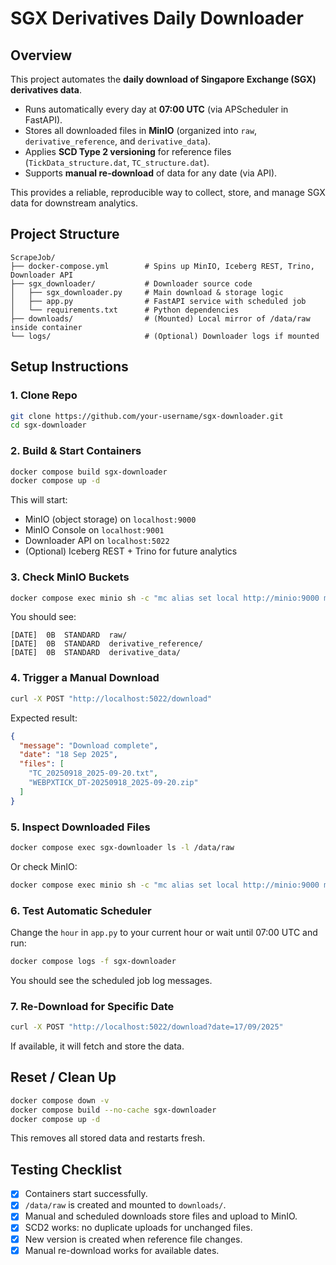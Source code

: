 # SGX Derivatives Daily Downloader

## Overview
This project automates the **daily download of Singapore Exchange (SGX) derivatives data**.

- Runs automatically every day at **07:00 UTC** (via APScheduler in FastAPI).
- Stores all downloaded files in **MinIO** (organized into `raw`, `derivative_reference`, and `derivative_data`).
- Applies **SCD Type 2 versioning** for reference files (`TickData_structure.dat`, `TC_structure.dat`).
- Supports **manual re-download** of data for any date (via API).

This provides a reliable, reproducible way to collect, store, and manage SGX data for downstream analytics.

## Project Structure

```
ScrapeJob/
├── docker-compose.yml        # Spins up MinIO, Iceberg REST, Trino, Downloader API
├── sgx_downloader/           # Downloader source code
│   ├── sgx_downloader.py     # Main download & storage logic
│   ├── app.py                # FastAPI service with scheduled job
│   └── requirements.txt      # Python dependencies
├── downloads/                # (Mounted) Local mirror of /data/raw inside container
└── logs/                     # (Optional) Downloader logs if mounted
```

## Setup Instructions

### 1. Clone Repo

```bash
git clone https://github.com/your-username/sgx-downloader.git
cd sgx-downloader
```

### 2. Build & Start Containers

```bash
docker compose build sgx-downloader
docker compose up -d
```

This will start:
- MinIO (object storage) on `localhost:9000`
- MinIO Console on `localhost:9001`
- Downloader API on `localhost:5022`
- (Optional) Iceberg REST + Trino for future analytics

### 3. Check MinIO Buckets

```bash
docker compose exec minio sh -c "mc alias set local http://minio:9000 minio minio123 && mc ls --recursive local/datalake"
```

You should see:

```
[DATE]  0B  STANDARD  raw/
[DATE]  0B  STANDARD  derivative_reference/
[DATE]  0B  STANDARD  derivative_data/
```

### 4. Trigger a Manual Download

```bash
curl -X POST "http://localhost:5022/download"
```

Expected result:

```json
{
  "message": "Download complete",
  "date": "18 Sep 2025",
  "files": [
    "TC_20250918_2025-09-20.txt",
    "WEBPXTICK_DT-20250918_2025-09-20.zip"
  ]
}
```

### 5. Inspect Downloaded Files

```bash
docker compose exec sgx-downloader ls -l /data/raw
```

Or check MinIO:

```bash
docker compose exec minio sh -c "mc alias set local http://minio:9000 minio minio123 && mc ls --recursive local/datalake/raw"
```

### 6. Test Automatic Scheduler

Change the `hour` in `app.py` to your current hour or wait until 07:00 UTC and run:

```bash
docker compose logs -f sgx-downloader
```

You should see the scheduled job log messages.

### 7. Re-Download for Specific Date

```bash
curl -X POST "http://localhost:5022/download?date=17/09/2025"
```

If available, it will fetch and store the data.

## Reset / Clean Up

```bash
docker compose down -v
docker compose build --no-cache sgx-downloader
docker compose up -d
```

This removes all stored data and restarts fresh.

## Testing Checklist

- [x] Containers start successfully.
- [x] `/data/raw` is created and mounted to `downloads/`.
- [x] Manual and scheduled downloads store files and upload to MinIO.
- [x] SCD2 works: no duplicate uploads for unchanged files.
- [x] New version is created when reference file changes.
- [x] Manual re-download works for available dates.

